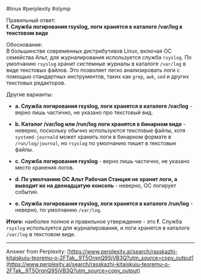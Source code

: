 #linux #perplexity #olymp 

Правильный ответ:  
**f. Служба логирования rsyslog, логи хранятся в каталоге /var/log в текстовом виде**

Обоснование:  
В большинстве современных дистрибутивов Linux, включая ОС семейства Альт, для журналирования используется служба `rsyslog`. По умолчанию `rsyslog` хранит системные журналы в каталоге `/var/log` в виде текстовых файлов. Это позволяет легко анализировать логи с помощью стандартных инструментов, таких как `grep`, `awk`, `sed` и других текстовых редакторов.

Другие варианты:

- **a. Служба логирования rsyslog, логи хранятся в каталоге /var/log** - верно лишь частично, не указано про текстовый вид.
    
- **b. Каталог /var/log или /run/log логи хранятся в бинарном виде** - неверно, поскольку обычно используются текстовые файлы, хотя `systemd-journald` может хранить логи в бинарном формате в `/run/log/journal`, но `rsyslog` по умолчанию пишет в текстовые файлы.
    
- **c. Служба логирования rsyslog** - верно лишь частично, не указано место хранения логов.
    
- **d. По умолчанию ОС Альт Рабочая Станция не хранит логи, а выводит их на двенадцатую консоль** - неверно, ОС логирует события.
    
- **e. Служба логирования rsyslog, логи хранятся в каталоге /run/log** - неверно, по умолчанию `/var/log`.
    

**Итого:** наиболее полное и правильное утверждение - это **f**. Служба `rsyslog` используется для журналирования, и логи хранятся в каталоге `/var/log` в текстовом виде.

---

Answer from Perplexity: [https://www.perplexity.ai/search/rasskazhi-kitaiskuiu-teoremu-o-2FTak_.9T5OrqnQ9SjVB3Q?utm_source=copy_output](https://www.perplexity.ai/search/rasskazhi-kitaiskuiu-teoremu-o-2FTak_.9T5OrqnQ9SjVB3Q?utm_source=copy_output)